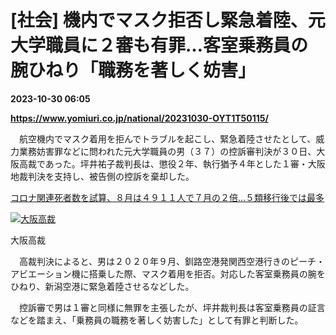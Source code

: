 # [社会] 機内でマスク拒否し緊急着陸、元大学職員に２審も有罪…客室乗務員の腕ひねり「職務を著しく妨害」

**2023-10-30 06:05**

**https://www.yomiuri.co.jp/national/20231030-OYT1T50115/**

　航空機内でマスク着用を拒んでトラブルを起こし、緊急着陸させたとして、威力業務妨害罪などに問われた元大学職員の男（３７）の控訴審判決が３０日、大阪高裁であった。坪井祐子裁判長は、懲役２年、執行猶予４年とした１審・大阪地裁判決を支持し、被告側の控訴を棄却した。

[コロナ関連死者数を試算、８月は４９１１人で７月の２倍…５類移行後では最多](https://www.yomiuri.co.jp/medical/20231027-OYT1T50326/)

[![大阪高裁](https://www.yomiuri.co.jp/media/2023/10/20231030-OYT1I50073-1.jpg)](https://www.yomiuri.co.jp/pluralphoto/20231030-OYT1I50073/)

大阪高裁

　高裁判決によると、男は２０２０年９月、釧路空港発関西空港行きのピーチ・アビエーション機に搭乗した際、マスク着用を拒否。対応した客室乗務員の腕をひねり、新潟空港に緊急着陸させるなどした。

　控訴審で男は１審と同様に無罪を主張したが、坪井裁判長は客室乗務員の証言などを踏まえ、「乗務員の職務を著しく妨害した」として有罪と判断した。